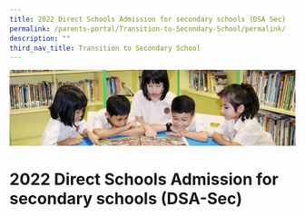 ```yaml
---
title: 2022 Direct Schools Admission for secondary schools (DSA Sec)
permalink: /parents-portal/Transition-to-Secondary-School/permalink/
description: ""
third_nav_title: Transition to Secondary School
---
```

![](/images/banner.gif)

2022 Direct Schools Admission for secondary schools (DSA-Sec)
=============================================================